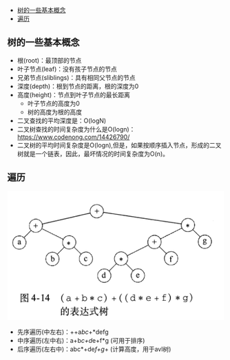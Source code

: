 - [树的一些基本概念](#树的一些基本概念)
- [遍历](#遍历)

## 树的一些基本概念
* 根(root)：最顶部的节点
* 叶子节点(leaf)：没有孩子节点的节点
* 兄弟节点(sliblings)：具有相同父节点的节点
* 深度(depth)：根到节点的距离，根的深度为0
* 高度(height)：节点到叶子节点的最长距离
  * 叶子节点的高度为0
  * 树的高度为根的高度
* 二叉查找的平均深度是：O(logN)
* 二叉树查找的时间复杂度为什么是O(logn)：https://www.codenong.com/14426790/
* 二叉树的平均时间复杂度是O(logn),但是，如果按顺序插入节点，形成的二叉树就是一个链表，因此，最坏情况的时间复杂度为O(n)。

## 遍历
![表达式树](./img/表达式树.png)
* 先序遍历(中左右)：++a*bc*+*defg
* 中序遍历(左中右)：a+b*c+d*e+f*g (可用于排序)
* 后序遍历(左右中)：abc*+de*f+g*+ (计算高度，用于avl树)